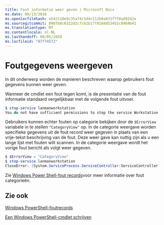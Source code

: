 ```yaml
---
title: Fout informatie weer geven | Microsoft Docs
ms.date: 09/13/2016
ms.openlocfilehash: e542110e9c35a74c5d4c112b0a831f7f8ad9242e
ms.sourcegitcommit: 0907b8c6322d2c7c61b17f8168d53452c8964b41
ms.translationtype: MT
ms.contentlocale: nl-NL
ms.lasthandoff: 08/05/2020
ms.locfileid: "87774572"
---
```

# <a name="displaying-error-information"></a>Foutgegevens weergeven

In dit onderwerp worden de manieren beschreven waarop gebruikers fout gegevens kunnen weer geven.

Wanneer de cmdlet een fout tegen komt, is de presentatie van de fout informatie standaard vergelijkbaar met de volgende fout uitvoer.

```powershell
$ stop-service lanmanworkstation
You do not have sufficient permissions to stop the service Workstation.
```

Gebruikers kunnen echter fouten op categorie bekijken door de `$ErrorView` variabele in te stellen `"CategoryView"` op. In de categorie weergave worden specifieke gegevens uit de fout record weer gegeven in plaats van een vrije-tekst beschrijving van de fout. Deze weer gave kan nuttig zijn als u een lange lijst met fouten wilt scannen. In de categorie weergave wordt het vorige fout bericht als volgt weer gegeven.

```powershell
$ $ErrorView = "CategoryView"
$ stop-service lanmanworkstation
CloseError: (System.ServiceProcess.ServiceController:ServiceController) [stop-service], ServiceCommandException
```

Zie [Windows Power Shell-fout records](./windows-powershell-error-records.md)voor meer informatie over fout categorieën.

## <a name="see-also"></a>Zie ook

[Windows PowerShell-foutrecords](./windows-powershell-error-records.md)

[Een Windows PowerShell-cmdlet schrijven](./writing-a-windows-powershell-cmdlet.md)
